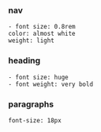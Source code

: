 ### nav 
    - font size: 0.8rem
    color: almost white
    weight: light
### heading
    - font size: huge
    - font weight: very bold
### paragraphs
    font-size: 18px



  
  
  
  

  
  



  
